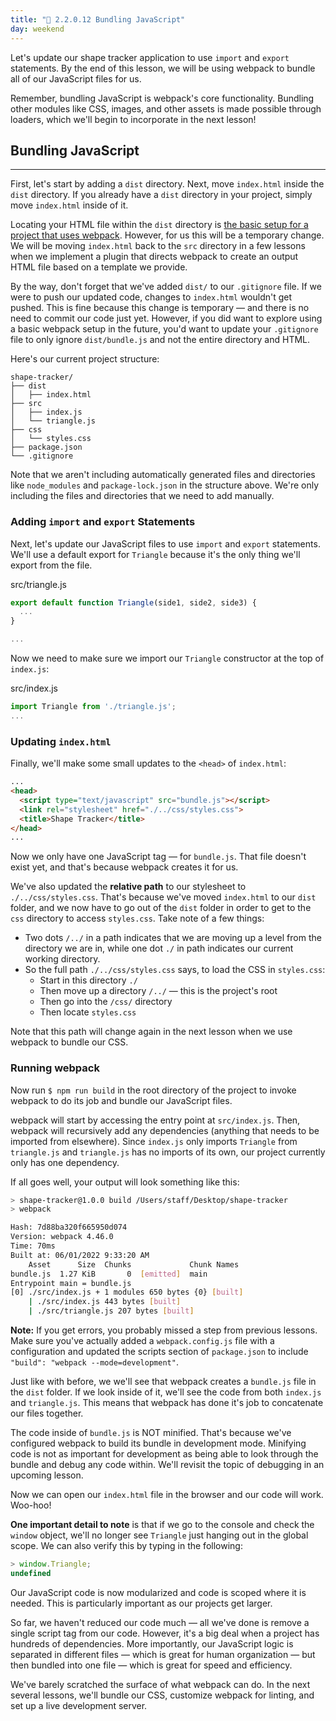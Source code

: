 ```yaml
---
title: "📓 2.2.0.12 Bundling JavaScript"
day: weekend
---
```


Let's update our shape tracker application to use `import` and `export` statements. By the end of this lesson, we will be using webpack to bundle all of our JavaScript files for us.

Remember, bundling JavaScript is webpack's core functionality. Bundling other modules like CSS, images, and other assets is made possible through loaders, which we'll begin to incorporate in the next lesson!

## Bundling JavaScript
---

First, let's start by adding a `dist` directory. Next, move `index.html` inside the `dist` directory. If you already have a `dist` directory in your project, simply move `index.html` inside of it.

Locating your HTML file within the `dist` directory is [the basic setup for a project that uses webpack](https://webpack.js.org/guides/getting-started/#basic-setup). However, for us this will be a temporary change. We will be moving `index.html` back to the `src` directory in a few lessons when we implement a plugin that directs webpack to create an output HTML file based on a template we provide.

By the way, don't forget that we've added `dist/` to our `.gitignore` file. If we were to push our updated code, changes to `index.html` wouldn't get pushed. This is fine because this change is temporary — and there is no need to commit our code just yet. However, if you did want to explore using a basic webpack setup in the future, you'd want to update your `.gitignore` file to only ignore `dist/bundle.js` and not the entire directory and HTML.

Here's our current project structure:

```
shape-tracker/
├── dist
│   ├── index.html
├── src
│   ├── index.js
│   └── triangle.js
├── css
│   └── styles.css
├── package.json
└── .gitignore
```

Note that we aren't including automatically generated files and directories like `node_modules` and `package-lock.json` in the structure above. We're only including the files and directories that we need to add manually.

### Adding `import` and `export` Statements

Next, let's update our JavaScript files to use `import` and `export` statements. We'll use a default export for `Triangle` because it's the only thing we'll export from the file.

<div class="filename">src/triangle.js</div>

```js
export default function Triangle(side1, side2, side3) {
  ...
}

...
```

Now we need to make sure we import our `Triangle` constructor at the top of `index.js`:

<div class="filename">src/index.js</div>

```js
import Triangle from './triangle.js';
...
```

### Updating `index.html`

Finally, we'll make some small updates to the `<head>` of `index.html`:

```html
...
<head>
  <script type="text/javascript" src="bundle.js"></script>
  <link rel="stylesheet" href="./../css/styles.css">
  <title>Shape Tracker</title>
</head>
...
```

Now we only have one JavaScript tag — for `bundle.js`. That file doesn't exist yet, and that's because webpack creates it for us.

We've also updated the **relative path** to our stylesheet to `./../css/styles.css`. That's because we've moved `index.html` to our `dist` folder, and we now have to go out of the `dist` folder in order to get to the `css` directory to access `styles.css`. Take note of a few things:

* Two dots `/../` in a path indicates that we are moving up a level from the directory we are in, while one dot `./` in path indicates our current working directory.
* So the full path `./../css/styles.css` says, to load the CSS in `styles.css`:
  * Start in this directory `./`
  * Then move up a directory `/../` — this is the project's root
  * Then go into the `/css/` directory
  * Then locate `styles.css`

Note that this path will change again in the next lesson when we use webpack to bundle our CSS.

### Running webpack

Now run `$ npm run build` in the root directory of the project to invoke webpack to do its job and bundle our JavaScript files. 

webpack will start by accessing the entry point at `src/index.js`. Then, webpack will recursively add any dependencies (anything that needs to be imported from elsewhere). Since `index.js` only imports `Triangle` from `triangle.js` and `triangle.js` has no imports of its own, our project currently only has one dependency.

If all goes well, your output will look something like this:

```bash
> shape-tracker@1.0.0 build /Users/staff/Desktop/shape-tracker
> webpack

Hash: 7d88ba320f665950d074
Version: webpack 4.46.0
Time: 70ms
Built at: 06/01/2022 9:33:20 AM
    Asset      Size  Chunks             Chunk Names
bundle.js  1.27 KiB       0  [emitted]  main
Entrypoint main = bundle.js
[0] ./src/index.js + 1 modules 650 bytes {0} [built]
    | ./src/index.js 443 bytes [built]
    | ./src/triangle.js 207 bytes [built]
```

**Note:** If you get errors, you probably missed a step from previous lessons. Make sure you've actually added a `webpack.config.js` file with a configuration and updated the scripts section of `package.json` to include `"build": "webpack --mode=development"`.

Just like with before, we we'll see that webpack creates a `bundle.js` file in the `dist` folder. If we look inside of it, we'll see the code from both `index.js` and `triangle.js`. This means that webpack has done it's job to concatenate our files together. 

The code inside of `bundle.js` is NOT minified. That's because we've configured webpack to build its bundle in development mode. Minifying code is not as important for development as being able to look through the bundle and debug any code within. We'll revisit the topic of debugging in an upcoming lesson.

Now we can open our `index.html` file in the browser and our code will work. Woo-hoo!

**One important detail to note** is that if we go to the console and check the `window` object, we'll no longer see `Triangle` just hanging out in the global scope. We can also verify this by typing in the following:

```js
> window.Triangle;
undefined
```

Our JavaScript code is now modularized and code is scoped where it is needed. This is particularly important as our projects get larger.

So far, we haven't reduced our code much — all we've done is remove a single script tag from our code. However, it's a big deal when a project has hundreds of dependencies. More importantly, our JavaScript logic is separated in different files — which is great for human organization — but then bundled into one file — which is great for speed and efficiency.

We've barely scratched the surface of what webpack can do. In the next several lessons, we'll bundle our CSS, customize webpack for linting, and set up a live development server.
